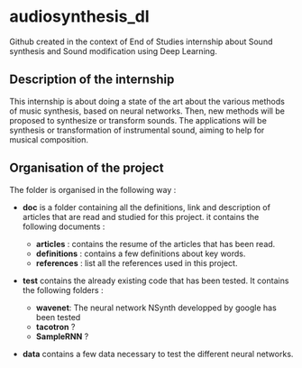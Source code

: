 # audiosynthesis_dl
Github created in the context of End of Studies internship about Sound synthesis and Sound modification using Deep Learning.

## Description of the internship

This internship is about doing a state of the art about the various methods of music synthesis, based on neural networks. Then, new methods will be proposed to synthesize or transform sounds. The applications will be synthesis or transformation of instrumental sound, aiming to help for musical composition.

## Organisation of the project

The folder is organised in the following way :

- **doc** is a folder containing all the definitions, link and description of articles that are read and studied for this project. it contains the following documents :
  - **articles** : contains the resume of the articles that has been read.
  - **definitions** : contains a few definitions about key words.
  - **references** : list all the references used in this project.
  
- **test** contains the already existing code that has been tested. It contains the following folders :
  - **wavenet**: The neural network NSynth developped by google has been tested
  - **tacotron** ?
  - **SampleRNN** ?
  
- **data** contains a few data necessary to test the different neural networks.
